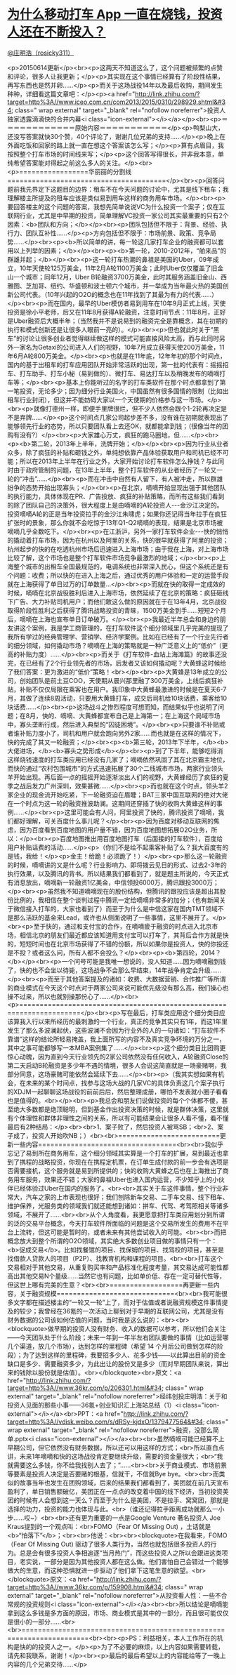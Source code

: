 
#  [为什么移动打车 App 一直在烧钱，投资人还在不断投入？](https://zhihu.com/questions/22427017)



[@庄明浩（rosicky311）](https://zhihu.com/people/4605f82d6997f56522167234a646bef2)

&lt;p&gt;20150614更新&lt;/p&gt;&lt;br&gt;&lt;p&gt;这两天不知道这么了，这个问题被频繁的点赞和评论，很多人让我更新；&lt;/p&gt;&lt;p&gt;其实现在这个事情已经算有了阶段性结果，再写东西也是然并卵……&lt;/p&gt;&lt;p&gt;而关于这场战役14年以及最后收购，期间发生种种，详细看这篇文章吧：&lt;/p&gt;&lt;p&gt;&lt;a href=&#34;http://link.zhihu.com/?target=http%3A//www.iceo.com.cn/com2013/2015/0310/298929.shtml&#34; class=&#34; wrap external&#34; target=&#34;_blank&#34; rel=&#34;nofollow noreferrer&#34;&gt;投资人独家透露滴滴快的合并内幕&lt;i class=&#34;icon-external&#34;&gt;&lt;/i&gt;&lt;/a&gt;&lt;/p&gt;&lt;br&gt;&lt;p&gt;＝＝＝＝＝＝＝＝＝＝＝＝原始内容＝＝＝＝＝＝＝＝＝＝＝&lt;/p&gt;&lt;p&gt;鸭梨山大，还没写答案就快30个赞，40个评论了，谢谢几位兄弟的支持……&lt;/p&gt;&lt;p&gt;晚上在外面吃饭和回家的路上就一直在想这个答案该怎么写；&lt;/p&gt;&lt;p&gt;算有点眉目，我按照整个打车市场的时间线来写；&lt;/p&gt;&lt;p&gt;这个回答写得很长，并非我本意，单纯希望答案能对得起之前这么多人的关注。&lt;/p&gt;&lt;br&gt;&lt;p&gt;=================华丽丽的分割线=======================================&lt;/p&gt;&lt;br&gt;&lt;p&gt;回答问题前我先界定下这题目的边界：租车不在今天问题的讨论中，尤其是线下租车；我理解楼主所提及的租车应该是类似易到用车这样的商务用车市场。&lt;/p&gt;&lt;br&gt;&lt;p&gt;要回答楼主的这个问题的答案，我想先简单说说VC为什么投资一个案子；仅在互联网行业，尤其是中早期的投资，简单理解VC投资一家公司其实最重要的只有2个因素：&lt;b&gt;团队和方向；&lt;/b&gt;&lt;/p&gt;&lt;br&gt;&lt;p&gt;团队包括但不限于：背景、经验、执行力、团队互补性……&lt;/p&gt;&lt;p&gt;方向包括但不限于：市场前景、政策、竞争局势……&lt;/p&gt;&lt;br&gt;&lt;p&gt;&lt;b&gt;所以简单的讲，每一轮这几家打车企业的融资都可以套用以上列举的因素；&lt;/b&gt;&lt;/p&gt;&lt;br&gt;&lt;p&gt;&lt;b&gt;第一轮，2010-2012年，“舶来品”的群雄并起；&lt;/b&gt;&lt;/p&gt;&lt;br&gt;&lt;p&gt;这一轮打车热潮的鼻祖是美国的Uber，09年成立，10年天使轮125万美金，11年2月A轮1100万美金；此时Uber仅仅覆盖了旧金山一个城市；同年12月，Uber B轮融资3700万美金，此时其服务涵盖旧金山、西雅图、芝加哥、纽约、华盛顿和波士顿六个城市，并一举成为当年最火热的美国创新公司代表。（10年兴起的O2O的概念也在11年找到了其最为有力的代表……）&lt;/p&gt;&lt;br&gt;&lt;p&gt;而在国内，最早的Uber模仿者易到用车在10年9月正式上线，天使投资是徐小平老师，后又在11年8月获得A轮融资，注意时间节点：11年8月，正好是Uber融资后大概半年；（当然我并不是说易到的融资完全是靠概念，其在初期的执行和模式创新还是让很多人眼前一亮的）。&lt;/p&gt;&lt;br&gt;&lt;p&gt;但也就此时关于“黑车”的讨论让很多创业者觉得继续做这样的模式可能直接风险太高，而与此同时另外一家名为Getaxi的公司进入人们的视野，10年7月成立获得天使200万美金，11年6月A轮800万美金。&lt;/p&gt;&lt;br&gt;&lt;p&gt;也就是在11年底，12年年初的那个时间点，国内的基于出租车的打车应用团队开始非常活跃的出现，第一批的代表有：摇摇招车、打车助手、打车小秘（易到做的）、微打车、易达打车以及稍晚发布的嘀嘀打车等；&lt;/p&gt;&lt;br&gt;&lt;p&gt;基本上你能听过的名字的打车类软件在那个时点都拿到了第一笔投资，无论多少；因为细分行业美国火，中国虽然有很多国情的限制（比如出租车行业封闭），但这并不能妨碍大家以一个天使期的价格参与这一市场。&lt;/p&gt;&lt;br&gt;&lt;p&gt;就像打德州一样，即便手里牌很烂，但不少人依然会跟个1-2轮再决定是不是弃牌……&lt;/p&gt;&lt;p&gt;这个时间点几家公司起步差不多，没有谁在初期就表现出了能够领先行业的态势，所以只要团队看上去还OK，就都能拿到钱；（很像当年的团购有没有?）&lt;/p&gt;&lt;br&gt;&lt;p&gt;大家雄心万丈，疯狂的跑马圈地，但……&lt;/p&gt;&lt;br&gt;&lt;p&gt;&lt;b&gt;第二轮，2013年上半年，洗牌开始；&lt;/b&gt;&lt;/p&gt;&lt;br&gt;&lt;p&gt;因为行业从业者众多，除了疯狂的补贴和砸钱之外，单纯想依靠产品体验获取用户和司机已经不可能；所以在2013年上半年在行业之外，大家开始讨论打车软件怎么挣钱？与此同时由于政府管制的问题，在13年上半年，整个打车软件的从业者经历了一轮又一轮的“冲击”……&lt;/p&gt;&lt;br&gt;&lt;p&gt;而在冲击中自然有人留下，有人被冲走，所以群雄纷争的态势开始出现寡头；&lt;/p&gt;&lt;br&gt;&lt;p&gt;在北京，嘀嘀开始显现出强于其他团队的执行能力，具体体现在PR、广告投放、疯狂的补贴策略，而所有这些我们看到的除了团队自己的决策外，很大程度上是由嘀嘀的A轮投资人---金沙江决定的。投资嘀嘀A轮的正是当年投资拉手的金沙江朱啸虎；如果你还记得当年拉手在疯狂扩张时的景象，那么你就不会吃惊于13年Q1-Q2嘀嘀的表现，结果是北京市场被嘀嘀几乎全数吃下。&lt;/p&gt;&lt;br&gt;&lt;p&gt;在江浙沪，另外一家打车软件企业---快的悄悄的撬动着打车市场，因为在杭州以及阿里的关系，快的很早就获得了阿里的投资；杭州起步的快的在吃透杭州市场后迅速进入上海市场；由于我在上海，对上海市场比较了解，这个市场也是整个打车软件市场竞争最激烈的地域；&lt;/p&gt;&lt;br&gt;&lt;p&gt;上海整个城市的出租车全国最规范的，电调系统也非常深入民心，但这个系统还是有个问题：收费；所以快的在进入上海之后，通过优秀的用户体验和一定的运营手段就在上海获得了单日过万的订单数量…&lt;/p&gt;&lt;br&gt;&lt;p&gt;而就在快的取得一定成效的时候，嘀嘀在北京战役胜利后进入上海市场，依然延续了在北京的策略：疯狂砸线下广告、大力补贴司机用户；而他们敢这么做的原因就在于在13年4月，北京战役取得阶段性胜利之后获得了腾讯战略投资的青睐，1500万美金到手……短短2个月后，嘀嘀在上海也宣布单日订单破万。&lt;/p&gt;&lt;br&gt;&lt;p&gt;我最近半年总会和身边的朋友讲这个案例，我是学工商管理的，在打车软件这个细分领域里几乎完美的提现了我所有学过的经典管理学、营销学、经济学案例。比如在已经有了一个行业先行者的细分领域，如何撬动市场？嘀嘀在上海的策略就是一种广泛意义上的“低价”（更高的补贴力度）……&lt;/p&gt;&lt;br&gt;&lt;p&gt;而关于《打车软件-血站上海滩篇》的故事还没完，在已经有了2个行业领先者的市场，后发者又该如何撬动呢？大黄蜂这时候给了我们答案：更为激进的“低价”策略！&lt;br&gt;&lt;/p&gt;&lt;br&gt;&lt;p&gt;大黄蜂是13年成立的公司，创始团队是前土豆COO，天使期从晨兴那里融了300万美金，上线后疯狂补贴，补贴不仅仅局限在乘客也在用户。我印象中大黄蜂最激进的时候是在夏天6-7月，其做了连续8周活动，只要用大黄蜂打车，成交后司机给10块话费，乘客给10块话费……&lt;/p&gt;&lt;br&gt;&lt;p&gt;这场战斗之惨烈程度可想而知，而结果似乎也说明了问题；在8月，快的、嘀嘀、大黄蜂都宣布自己是上海第一；在上海这个局域市场中，寡头垄断行成，然后进入典型的“囚徒困境”。&lt;/p&gt;&lt;br&gt;&lt;p&gt;只要谁不补贴或者谁补贴力度小了，司机和用户就会跑向另外2家……而也就是在这样的情况下，快的完成了其又一轮融资；&lt;/p&gt;&lt;br&gt;&lt;p&gt;&lt;b&gt;第三轮，2013年下半年，&lt;/b&gt;&lt;b&gt;大佬进场，&lt;/b&gt;&lt;b&gt;寡头之势形成&lt;/b&gt;&lt;/p&gt;&lt;br&gt;&lt;p&gt;到了下半年，能够吃得消这样烧钱速度的打车类应用已经没有几家了；嘀嘀依然巩固了其在北京霸主地位，而快的通过“农村包围城市”的方式迅速拓展了30个二线城市市场，两家行业领头羊开始出现。再后面一点的摇摇开始逐渐淡出人们的视野，大黄蜂经历了疯狂的夏季之战后发力广州深圳，效果甚微……&lt;/p&gt;&lt;br&gt;&lt;p&gt;而也就在这个时点，领头羊2家企业的现金流开始吃紧，下一轮融资迫在眉睫；BAT三家中国互联网的绝对大佬在一个时点为这一轮的融资推波助澜。这期间还穿插了快的收购大黄蜂这样的事例……&lt;/p&gt;&lt;br&gt;&lt;p&gt;这里可能会有人问，阿里投资了快的，腾讯投资了嘀嘀，我们都好理解，可关百度什么事儿呢？&lt;/p&gt;&lt;br&gt;&lt;p&gt;因为百度对移动互联网的焦虑，因为百度看到百度地图的用户量不错，因为百度地图想拓展O2O业务，所以：&lt;/p&gt;&lt;br&gt;&lt;p&gt;百度地图推出用百度地图打车（后面接的打车软件），百度给用户补贴话费的活动……&lt;/p&gt;&lt;p&gt;（你们不是给不起乘客补贴了么？我大百度有的是钱，我给！&lt;/p&gt;&lt;p&gt;金主！给跪！必须跪了！）&lt;/p&gt;&lt;br&gt;&lt;p&gt;那么这一轮融资的时候，嘀嘀讲的又是什么呢？行业影响力、即将拨云见日的形式、过去2-3年的执行效果，以及腾讯的背书。所以结果我们都看到了，就是题主所说的，今天正式有消息放出，嘀嘀新一轮融资1亿美金，中信领投6000万，腾讯跟投3000万；&lt;/p&gt;&lt;br&gt;&lt;p&gt;虽然我不知道嘀嘀现在的股份结构，但腾讯的跟投应该是超出其股份比例的，我相信在整个谈判过程中腾讯一定给嘀嘀非常多的加分；（也有新闻关于微信接入打车的，大家也看到了）而至于为什么是中信这家在国内TMT领域不是那么活跃的基金来Lead，或许也从侧面说明了一些事情，这里不展开了。&lt;/p&gt;&lt;br&gt;&lt;p&gt;至于快的，通过和支付宝的合作，在嘀嘀疲于融资的时点进入北京市场，相信北京的朋友们最近都应该知道用支付宝可以打车了，其背后合作方就是快的，短短时间也在北京市场获得了不错的份额，所以如果你是投资人，快的你投还是不投？或者这么问，所有人都不会投么？&lt;/p&gt;&lt;br&gt;&lt;p&gt;&lt;b&gt;第四轮，2014？&lt;/b&gt;&lt;/p&gt;&lt;br&gt;&lt;p&gt;一个问号可能是我唯一想说的，没人知道……因为嘀嘀融到钱了，快的也不会坐以待毙，这场战争不会那么早结束，14年战争肯定会升级……&lt;/p&gt;&lt;br&gt;&lt;p&gt;而至于其他答案提及的诸如：收费、大数据营销、合作推广等所谓的商业模式在今天这个时点对于两家公司来说可能优先级没有那么高，我们操心也操不过来，所以也就别操那份心了……&lt;/p&gt;&lt;br&gt;&lt;p&gt;=====================================================================&lt;/p&gt;&lt;br&gt;&lt;p&gt;写在最后，打车类应用这个细分类目应该算我入行以来所经历的最刺激的一个行业，真正的竞争其实只有1年，而这1年里发生了那么多波澜起伏，这些波澜不会因为行业外的人的一句诸如：“打车软件不靠谱”这样的结论所轻易掩盖，我上面所写的内容不及真实竞争环境的万分之一，其中之事可能都够写一本MBA案例集了……&lt;/p&gt;&lt;br&gt;&lt;p&gt;这个细分类目比团购更惊心动魄，因为直到今天行业领先的2家公司依然没有任何收入，A轮融资Close的第二天启动B轮融资是多少年不遇的情境，很多人会说这简直就是一场豪赌啊，我部分同意，这场豪赌可能依然会延续下去……&lt;/p&gt;&lt;br&gt;&lt;p&gt;（我其实想如果有机会，在未来的某个时间点，找参与这场大战的几家VC的具体负责这几个案子执行的XDJM一起聊聊这场战役的前前后后，然后整理成册，哪怕不发表就小圈子看看也是值得的。&lt;br&gt;&lt;/p&gt;&lt;br&gt;&lt;p&gt;我总会和朋友们说做投资的每个个体都不傻，甚至绝大多数都是绝顶聪明，但到基金作出投资决策的时候，就是群体决策，这里就有个体理性和群体非理性之间的关系，所以有可能结果会让很多人看不懂，看不懂最后有2种结局：&lt;/p&gt;&lt;br&gt;&lt;br&gt;1、案子败了，然后投资人被骂SB；&lt;br&gt;2、案子成了，投资人开始吹NB；）&lt;br&gt;&lt;br&gt;=========================更新一些内容==================================&lt;br&gt;&lt;br&gt;我似乎忘记了易到所在商务用车，这个细分领域其实算是一个打车的扩展，易到最近也拿到了携程的战略投资，你现在在携程定机票，在订单生成付款的前一步会有选项是否需要接机，这个服务就是易到所提供的；快的收购大黄蜂之后也在上海推出了商务用车服务，效果还不错；大家的鼻祖Uber也进入国内运营，不少知乎上的小伙伴已经体验过Uber在国内的服务了。&lt;br&gt;&lt;br&gt;其实关于车这件事情，整个行业非常大，汽车之家的上市表现也很好；我们刨除新车交易、二手车交易、线下租车、维护保养，光服务类的领域我们就还能想到诸如：拼车、代驾、考驾照相关等诸多领域，不展开了……&lt;br&gt;&lt;br&gt;从个人角度看，我更愿意把打车类应用划分到所谓的泛的交易平台概念，今天打车软件所面临的问题是这个交易所发生的费用不在平台上流转，但这可能是暂时的，或者未来有其他尝试收入的可能。&lt;br&gt;&lt;br&gt;而把概念放大到整个所谓的O2O领域，其实绝大多数创业项目做的事情只有一个：&lt;b&gt;促成交易&lt;/b&gt;。比如找餐馆的项目、找保姆的项目、找驾校的项目，甚至是找借款人贷款人的项目（P2P）、找教育机构和课程的项目。&lt;br&gt;&lt;br&gt;打车这个交易相对于其他交易，从重复购买率和产品标准化程度考量，其交易达成可能性都高出其他交易N个量级……当然它也有问题，比如单价低、存在一定可替代性等，但这世上哪有完美的生意？&lt;br&gt;&lt;br&gt;==================再更新一些内容，关于融资规模=============================&lt;br&gt;&lt;br&gt;我可能很多文字都在描述楼主的“一轮又一轮”上了，而对于估值或者说融资规模这件事情提及的较少；我曾经在36氪的一次活动上聊到对于早期的互联网公司，尤其是没有财务数据的公司该如何估值的问题，当时我是这么说的：&lt;br&gt;&lt;br&gt;&lt;blockquote&gt;做早期的投资人没有财务、收入的数据可以参考，所以他们会关注——今天团队处于什么阶段；未来一年到一年半左右团队要做的事情（比如运营哪几个渠道，放几个市场），达到怎样的里程碑（希望 14 个月后公司做到怎样的阶段）；为了达到这样的里程碑，我要招多少人、花多少钱——以此算出目前的资金缺口是多少、需要融资多少，为此出让的股份又是多少（而对早期团队来说，算出来的钱除以股份就是估值）。&lt;br&gt;&lt;/blockquote&gt;&lt;br&gt;原文：&lt;a href=&#34;http://link.zhihu.com/?target=http%3A//www.36kr.com/p/206301.html&#34; class=&#34; wrap external&#34; target=&#34;_blank&#34; rel=&#34;nofollow noreferrer&#34;&gt;经纬创投庄明浩：关于和投资人见面的那些小事——36氪+创业知识汇上海站总结（1）&lt;i class=&#34;icon-external&#34;&gt;&lt;/i&gt;&lt;/a&gt;&lt;br&gt;PPT：&lt;a href=&#34;http://link.zhihu.com/?target=http%3A//vdisk.weibo.com/s/dRSy-kjdxO/1379477564&#34; class=&#34; wrap external&#34; target=&#34;_blank&#34; rel=&#34;nofollow noreferrer&#34;&gt;融资，没那么简单.pptx&lt;i class=&#34;icon-external&#34;&gt;&lt;/i&gt;&lt;/a&gt;&lt;br&gt;&lt;br&gt;虽然嘀嘀可能已经算不上早期公司，但它依然没有财务数据，所以还可以用这样的方式；&lt;br&gt;所以直白点讲，未来1年嘀嘀和快的这场战役肯定要继续升级，需要的资金量很大；&lt;br&gt;“我就需要这么多钱，你不给我找别人去了；”……&lt;br&gt;&lt;br&gt;关于商业模式、市场前景等要素是投资人决定是否要赌的根基，信就干，不信就Bye bye。&lt;br&gt;&lt;br&gt;而类似的故事当年也发生在团购领域，后来的结果我们都看到了，美团就在前几天宣布盈利了，单日销售额破亿，美团正在一点点的改变着中国的线下经济，当初投资美团的时候有人会想到这一天么？而至于为什么是美团，不是拉手、窝窝团，那就是选择的功力，投资的能力也体现与此。&lt;br&gt;（谁还记得拉手距离成功就那么一小步……哎~）&lt;br&gt;&lt;br&gt;还有更为重要的一点是Google Venture 著名投资人 Joe Kraus提到的一个观点叫：&lt;br&gt;FOMO（Fear Of Missing Out) ，土话就是&lt;b&gt;“怕落下”&lt;/b&gt;；&lt;br&gt;&lt;br&gt;他说：&lt;br&gt;&lt;br&gt;&lt;blockquote&gt;在我看来，FOMO（Fear Of Missing Out) 驱动了很多人类行为，当然也就包括很多投资人的行为。总是会有很多投资人争相追逐“当月热门”，而这些投资人之所以会跟进这类项目，老实说，一部分是因为其他投资人都在这么做。他们害怕自己会错过一个能够做大的生意，而这种恐惧就进一步驱动了他们拿下这笔生意的欲望。&lt;br&gt;&lt;/blockquote&gt;原文：&lt;a href=&#34;http://link.zhihu.com/?target=http%3A//www.36kr.com/p/159908.html&#34; class=&#34; wrap external&#34; target=&#34;_blank&#34; rel=&#34;nofollow noreferrer&#34;&gt;从投资看人性：一些不合常规的投资规则&lt;i class=&#34;icon-external&#34;&gt;&lt;/i&gt;&lt;/a&gt;&lt;br&gt;&lt;br&gt;所以结论是嘀嘀能拿到这么多钱是多方面的原因，市场、商业模式是其中的一部分，而且很可能仅仅是很小的一部分……&lt;br&gt;&lt;br&gt;======================================================================&lt;br&gt;&lt;br&gt;&lt;p&gt;PS：利益相关，本人工作所在的机构是快的的投资人之一。&lt;/p&gt;&lt;p&gt;为了不必要的麻烦，以上内容如果需要转载，请先和我联系，谢谢！&lt;/p&gt;&lt;br&gt;&lt;p&gt;最后的最后希望以上的内容能给等了一晚上内容的几个兄弟交待……&lt;/p&gt;